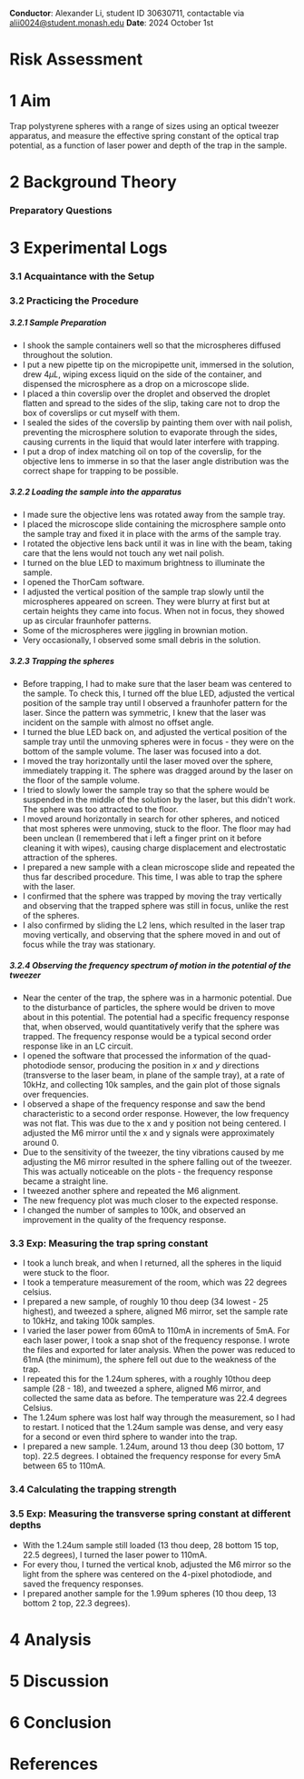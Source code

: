 **Conductor**: Alexander Li, student ID 30630711, contactable via alii0024@student.monash.edu
**Date**: 2024 October 1st
# Risk Assessment
# 1 Aim
Trap polystyrene spheres with a range of sizes using an optical tweezer apparatus, and measure the effective spring constant of the optical trap potential, as a function of laser power and depth of the trap in the sample. 
# 2 Background Theory
### Preparatory Questions
# 3 Experimental Logs
### 3.1 Acquaintance with the Setup
### 3.2 Practicing the Procedure
##### 3.2.1 Sample Preparation
- I shook the sample containers well so that the microspheres diffused throughout the solution. 
- I put a new pipette tip on the micropipette unit, immersed in the solution, drew 4$\mu L$, wiping excess liquid on the side of the container, and dispensed the microsphere as a drop on a microscope slide. 
- I placed a thin coverslip over the droplet and observed the droplet flatten and spread to the sides of the slip, taking care not to drop the box of coverslips or cut myself with them. 
- I sealed the sides of the coverslip by painting them over with nail polish, preventing the microsphere solution to evaporate through the sides, causing currents in the liquid that would later interfere with trapping. 
- I put a drop of index matching oil on top of the coverslip, for the objective lens to immerse in so that the laser angle distribution was the correct shape for trapping to be possible. 
##### 3.2.2 Loading the sample into the apparatus
- I made sure the objective lens was rotated away from the sample tray. 
- I placed the microscope slide containing the microsphere sample onto the sample tray and fixed it in place with the arms of the sample tray. 
- I rotated the objective lens back until it was in line with the beam, taking care that the lens would not touch any wet nail polish. 
- I turned on the blue LED to maximum brightness to illuminate the sample. 
- I opened the ThorCam software. 
- I adjusted the vertical position of the sample trap slowly until the microspheres appeared on screen. They were blurry at first but at certain heights they came into focus. When not in focus, they showed up as circular fraunhofer patterns. 
- Some of the microspheres were jiggling in brownian motion. 
- Very occasionally, I observed some small debris in the solution. 
##### 3.2.3 Trapping the spheres
- Before trapping, I had to make sure that the laser beam was centered to the sample. To check this, I turned off the blue LED, adjusted the vertical position of the sample tray until I observed a fraunhofer pattern for the laser. Since the pattern was symmetric, I knew that the laser was incident on the sample with almost no offset angle. 
- I turned the blue LED back on, and adjusted the vertical position of the sample tray until the unmoving spheres were in focus - they were on the bottom of the sample volume. The laser was focused into a dot. 
- I moved the tray horizontally until the laser moved over the sphere, immediately trapping it. The sphere was dragged around by the laser on the floor of the sample volume. 
- I tried to slowly lower the sample tray so that the sphere would be suspended in the middle of the solution by the laser, but this didn't work. The sphere was too attracted to the floor. 
- I moved around horizontally in search for other spheres, and noticed that most spheres were unmoving, stuck to the floor. The floor may had been unclean (I remembered that i left a finger print on it before cleaning it with wipes), causing charge displacement and electrostatic attraction of the spheres. 
- I prepared a new sample with a clean microscope slide and repeated the thus far described procedure. This time, I was able to trap the sphere with the laser. 
- I confirmed that the sphere was trapped by moving the tray vertically and observing that the trapped sphere was still in focus, unlike the rest of the spheres. 
- I also confirmed by sliding the L2 lens, which resulted in the laser trap moving vertically, and observing that the sphere moved in and out of focus while the tray was stationary. 
##### 3.2.4 Observing the frequency spectrum of motion in the potential of the tweezer
- Near the center of the trap, the sphere was in a harmonic potential. Due to the disturbance of particles, the sphere would be driven to move about in this potential. The potential had a specific frequency response that, when observed, would quantitatively verify that the sphere was trapped. The frequency response would be a typical second order response like in an LC circuit. 
- I opened the software that processed the information of the quad-photodiode sensor, producing the position in $x$ and $y$ directions (transverse to the laser beam, in plane of the sample tray), at a rate of 10kHz, and collecting 10k samples, and the gain plot of those signals over frequencies. 
- I observed a shape of the frequency response and saw the bend characteristic to a second order response. However, the low frequency was not flat. This was due to the x and y position not being centered. I adjusted the M6 mirror until the x and y signals were approximately around 0.
- Due to the sensitivity of the tweezer, the tiny vibrations caused by me adjusting the M6 mirror resulted in the sphere falling out of the tweezer. This was actually noticeable on the plots - the frequency response became a straight line. 
- I tweezed another sphere and repeated the M6 alignment. 
- The new frequency plot was much closer to the expected response. 
- I changed the number of samples to 100k, and observed an improvement in the quality of the frequency response.
### 3.3 Exp: Measuring the trap spring constant
- I took a lunch break, and when I returned, all the spheres in the liquid were stuck to the floor. 
- I took a temperature measurement of the room, which was 22 degrees celsius.
- I prepared a new sample, of roughly 10 thou deep (34 lowest - 25 highest), and tweezed a sphere, aligned M6 mirror, set the sample rate to 10kHz, and taking 100k samples. 
- I varied the laser power from 60mA to 110mA in increments of 5mA. For each laser power, I took a snap shot of the frequency response. I wrote the files and exported for later analysis. When the power was reduced to 61mA (the minimum), the sphere fell out due to the weakness of the trap. 
- I repeated this for the 1.24um spheres, with a roughly 10thou deep sample (28 - 18), and tweezed a sphere, aligned M6 mirror, and collected the same data as before. The temperature was 22.4 degrees Celsius. 
- The 1.24um sphere was lost half way through the measurement, so I had to restart. I noticed that the 1.24um sample was dense, and very easy for a second or even third sphere to wander into the trap.
- I prepared a new sample. 1.24um, around 13 thou deep (30 bottom, 17 top). 22.5 degrees. I obtained the frequency response for every 5mA between 65 to 110mA.
### 3.4 Calculating the trapping strength
### 3.5 Exp: Measuring the transverse spring constant at different depths
- With the 1.24um sample still loaded (13 thou deep, 28 bottom 15 top, 22.5 degrees), I turned the laser power to 110mA. 
- For every thou, I turned the vertical knob, adjusted the M6 mirror so the light from the sphere was centered on the 4-pixel photodiode, and saved the frequency responses. 
- I prepared another sample for the 1.99um spheres (10 thou deep, 13 bottom 2 top, 22.3 degrees). 
# 4 Analysis 
# 5 Discussion
# 6 Conclusion
# References
